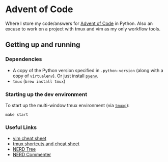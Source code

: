 # Advent of Code

Where I store my code/answers for [Advent of Code](http://adventofcode.com/) in Python. Also an excuse to work on a project with tmux and vim as my only
workflow tools.

## Getting up and running

### Dependencies

* A copy of the Python version specified in `.python-version` (along with a copy of `virtualenv`). Or just install [`pyenv`](https://github.com/yyuu/pyenv).
* `tmux` (`brew install tmux`)

### Starting up the dev environment

To start up the multi-window tmux environment (via [`tmuxp`](https://github.com/tony/tmuxp)):

    make start

### Useful Links

* [vim cheat sheet](http://vim.rtorr.com/)
* [tmux shortcuts and cheat sheet](https://gist.github.com/MohamedAlaa/2961058)
* [NERD Tree](https://github.com/scrooloose/nerdtree/blob/master/doc/NERD_tree.txt)
* [NERD Commenter](https://github.com/scrooloose/nerdcommenter)
